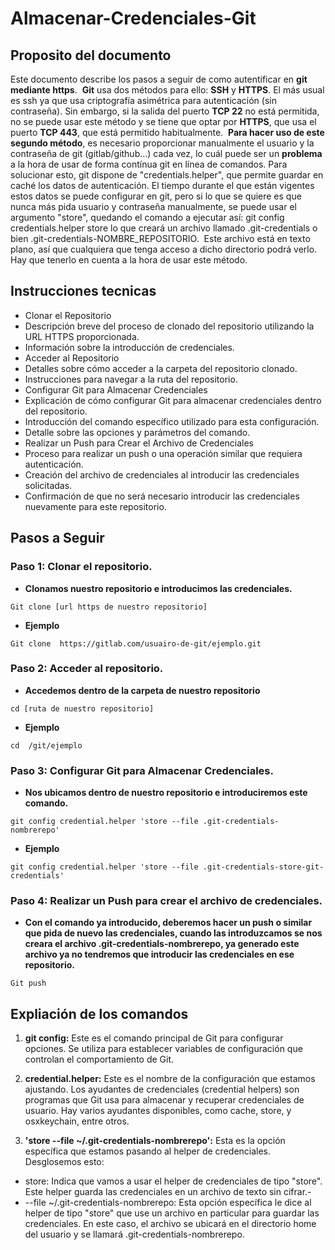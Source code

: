  # **Almacenar-Credenciales-Git**

## **Proposito del documento**

Este documento describe los pasos a seguir de como autentificar en **git mediante https**. 
**Git** usa dos métodos para ello: **SSH** y **HTTPS**. El más usual es ssh ya que usa criptografía asimétrica para autenticación (sin contraseña). Sin embargo, si la salida del puerto **TCP 22** no está permitida, no se puede usar este método y se tiene que optar por **HTTPS**, que usa el puerto **TCP 443**, que está permitido habitualmente. 
**Para hacer uso de este segundo método**, es necesario proporcionar manualmente el usuario y la contraseña de git (gitlab/github...) cada vez, lo cuál puede ser un **problema** a la hora de usar de forma contínua git en línea de comandos.
Para solucionar esto, git dispone de "credentials.helper", que permite guardar en caché los datos de autenticación. El tiempo durante el que están vigentes estos datos se puede configurar en git, pero si lo que se quiere es que nunca más pida usuario y contraseña manualmente, se puede usar el argumento "store", quedando el comando a ejecutar así:
git config credentials.helper store
lo que creará un archivo llamado .git-credentials o bien .git-credentials-NOMBRE_REPOSITORIO. 
Este archivo está en texto plano, así que cualquiera que tenga acceso a dicho directorio podrá verlo. Hay que tenerlo en cuenta a la hora de usar este método.

## **Instrucciones tecnicas**

- Clonar el Repositorio
- Descripción breve del proceso de clonado del repositorio utilizando la URL HTTPS proporcionada.
- Información sobre la introducción de credenciales.
- Acceder al Repositorio
- Detalles sobre cómo acceder a la carpeta del repositorio clonado.
- Instrucciones para navegar a la ruta del repositorio.
- Configurar Git para Almacenar Credenciales
- Explicación de cómo configurar Git para almacenar credenciales dentro del repositorio.
- Introducción del comando específico utilizado para esta configuración.
- Detalle sobre las opciones y parámetros del comando.
- Realizar un Push para Crear el Archivo de Credenciales
- Proceso para realizar un push o una operación similar que requiera autenticación.
- Creación del archivo de credenciales al introducir las credenciales solicitadas.
- Confirmación de que no será necesario introducir las credenciales nuevamente para este repositorio.

## **Pasos a Seguir**

### **Paso 1: Clonar el repositorio.**

- **Clonamos nuestro repositorio e introducimos las credenciales.**
  
```
Git clone [url https de nuestro repositorio]
```

- **Ejemplo**
  
```
Git clone  https://gitlab.com/usuairo-de-git/ejemplo.git
```

### **Paso 2: Acceder al repositorio.**

- **Accedemos dentro de la carpeta de nuestro repositorio**
  
```
cd [ruta de nuestro repositorio]
```

- **Ejemplo**
  
```
cd  /git/ejemplo
```

### **Paso 3: Configurar Git para Almacenar Credenciales.**

- **Nos ubicamos dentro de nuestro repositorio e introduciremos este comando.**
  
```
git config credential.helper 'store --file .git-credentials-nombrerepo' 
```

- **Ejemplo**

```
git config credential.helper 'store --file .git-credentials-store-git-credentials' 
```

### **Paso 4: Realizar un Push para crear el archivo de credenciales.**

- **Con el comando ya introducido, deberemos hacer un push o similar que pida de nuevo las credenciales, cuando las introduzcamos se nos creara el archivo .git-credentials-nombrerepo, ya generado este archivo ya no tendremos que introducir las credenciales en ese repositorio.**
  
```
Git push 
```

## Expliación de los comandos
1. **git config:** Este es el comando principal de Git para configurar opciones. Se utiliza para establecer variables de configuración que controlan el comportamiento de Git.

2. **credential.helper:** Este es el nombre de la configuración que estamos ajustando. Los ayudantes de credenciales (credential helpers) son programas que Git usa para almacenar y recuperar credenciales de usuario. Hay varios ayudantes disponibles, como cache, store, y osxkeychain, entre otros.

3. **'store --file ~/.git-credentials-nombrerepo':** Esta es la opción específica que estamos pasando al helper de credenciales. Desglosemos esto:
- store: Indica que vamos a usar el helper de credenciales de tipo "store". Este helper guarda las credenciales en un archivo de texto sin cifrar.-
-  --file ~/.git-credentials-nombrerepo: Esta opción específica le dice al helper de tipo "store" que use un archivo en particular para guardar las credenciales. En este caso, el archivo se ubicará en el directorio home del usuario y se llamará .git-credentials-nombrerepo.



